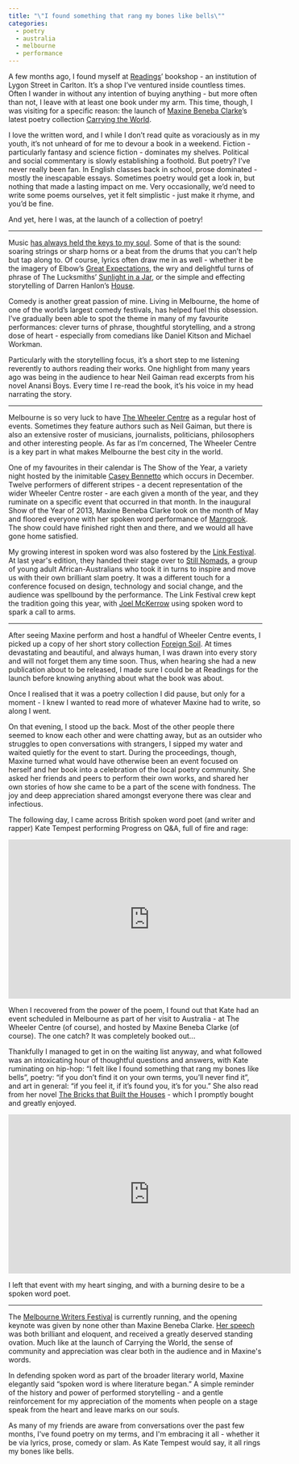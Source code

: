 ```yaml
---
title: "\"I found something that rang my bones like bells\""
categories:
  - poetry
  - australia
  - melbourne
  - performance
---
```


A few months ago, I found myself at [Readings](http://www.readings.com.au)’ bookshop - an institution of Lygon Street in Carlton. It’s a shop I’ve ventured inside countless times. Often I wander in without any intention of buying anything - but more often than not, I leave with at least one book under my arm. This time, though, I was visiting for a specific reason: the launch of [Maxine Beneba Clarke](https://twitter.com/slamup)’s latest poetry collection [Carrying the World](http://www.readings.com.au/products/21717079/carrying-the-world).

I love the written word, and I while I don’t read quite as voraciously as in my youth, it’s not unheard of for me to devour a book in a weekend. Fiction - particularly fantasy and science fiction - dominates my shelves. Political and social commentary is slowly establishing a foothold. But poetry? I’ve never really been fan. In English classes back in school, prose dominated - mostly the inescapable essays. Sometimes poetry would get a look in, but nothing that made a lasting impact on me. Very occasionally, we’d need to write some poems ourselves, yet it felt simplistic - just make it rhyme, and you’d be fine.

And yet, here I was, at the launch of a collection of poetry!

---

Music [has always held the keys to my soul](/2016/01/03/music-is-magic.html). Some of that is the sound: soaring strings or sharp horns or a beat from the drums that you can’t help but tap along to. Of course, lyrics often draw me in as well - whether it be the imagery of Elbow’s [Great Expectations](https://www.youtube.com/watch?v=uM95IKmEh6I), the wry and delightful turns of phrase of The Lucksmiths’ [Sunlight in a Jar](https://www.youtube.com/watch?v=bAkx37MglaU), or the simple and effecting storytelling of Darren Hanlon’s [House](https://www.youtube.com/watch?v=ghXs7LYF06c).

Comedy is another great passion of mine. Living in Melbourne, the home of one of the world’s largest comedy festivals, has helped fuel this obsession. I’ve gradually been able to spot the theme in many of my favourite performances: clever turns of phrase, thoughtful storytelling, and a strong dose of heart - especially from comedians like Daniel Kitson and Michael Workman.

Particularly with the storytelling focus, it’s a short step to me listening reverently to authors reading their works. One highlight from many years ago was being in the audience to hear Neil Gaiman read excerpts from his novel Anansi Boys. Every time I re-read the book, it’s his voice in my head narrating the story.

---

Melbourne is so very luck to have [The Wheeler Centre](http://www.wheelercentre.com) as a regular host of events. Sometimes they feature authors such as Neil Gaiman, but there is also an extensive roster of musicians, journalists, politicians, philosophers and other interesting people. As far as I’m concerned, The Wheeler Centre is a key part in what makes Melbourne the best city in the world.

One of my favourites in their calendar is The Show of the Year, a variety night hosted by the inimitable [Casey Bennetto](https://twitter.com/caseybennetto) which occurs in December. Twelve performers of different stripes - a decent representation of the wider Wheeler Centre roster - are each given a month of the year, and they ruminate on a specific event that occurred in that month. In the inaugural Show of the Year of 2013, Maxine Beneba Clarke took on the month of May and floored everyone with her spoken word performance of [Marngrook](https://soundcloud.com/fbi_all-the-best/maxine-beneba-clark-marngrook-performed-live-for-all-the-best). The show could have finished right then and there, and we would all have gone home satisfied.

My growing interest in spoken word was also fostered by the [Link Festival](http://www.linkfestival.com.au). At last year's edition, they handed their stage over to [Still Nomads](https://twitter.com/stillnomads), a group of young adult African-Australians who took it in turns to inspire and move us with their own brilliant slam poetry. It was a different touch for a conference focused on design, technology and social change, and the audience was spellbound by the performance. The Link Festival crew kept the tradition going this year, with [Joel McKerrow](https://twitter.com/joelmckerrow) using spoken word to spark a call to arms.

---

After seeing Maxine perform and host a handful of Wheeler Centre events, I picked up a copy of her short story collection [Foreign Soil](http://www.readings.com.au/products/17988480/foreign-soil). At times devastating and beautiful, and always human, I was drawn into every story and will not forget them any time soon. Thus, when hearing she had a new publication about to be released, I made sure I could be at Readings for the launch before knowing anything about what the book was about.

Once I realised that it was a poetry collection I did pause, but only for a moment - I knew I wanted to read more of whatever Maxine had to write, so along I went.

On that evening, I stood up the back. Most of the other people there seemed to know each other and were chatting away, but as an outsider who struggles to open conversations with strangers, I sipped my water and waited quietly for the event to start. During the proceedings, though, Maxine turned what would have otherwise been an event focused on herself and her book into a celebration of the local poetry community. She asked her friends and peers to perform their own works, and shared her own stories of how she came to be a part of the scene with fondness. The joy and deep appreciation shared amongst everyone there was clear and infectious.

The following day, I came across British spoken word poet (and writer and rapper) Kate Tempest performing Progress on Q&A, full of fire and rage:

<iframe width="560" height="315" src="https://www.youtube.com/embed/RCSoFd7O75E" frameborder="0" allowfullscreen></iframe>

When I recovered from the power of the poem, I found out that Kate had an event scheduled in Melbourne as part of her visit to Australia - at The Wheeler Centre (of course), and hosted by Maxine Beneba Clarke (of course). The one catch? It was completely booked out...

Thankfully I managed to get in on the waiting list anyway, and what followed was an intoxicating hour of thoughtful questions and answers, with Kate ruminating on hip-hop: “I felt like I found something that rang my bones like bells”, poetry: “if you don’t find it on your own terms, you’ll never find it”, and art in general: “if you feel it, if it’s found you, it’s for you.” She also read from her novel [The Bricks that Built the Houses](http://www.readings.com.au/products/20654780/the-bricks-that-built-the-houses) - which I promptly bought and greatly enjoyed.

<iframe width="560" height="315" src="https://www.youtube.com/embed/FY11fh6sKMw" frameborder="0" allowfullscreen></iframe>

I left that event with my heart singing, and with a burning desire to be a spoken word poet.

---

The [Melbourne Writers Festival](http://mwf.com.au) is currently running, and the opening keynote was given by none other than Maxine Beneba Clarke. [Her speech](http://mwf.com.au/watchandlisten/maxine-beneba-clarke-opening-night-2016/) was both brilliant and eloquent, and received a greatly deserved standing ovation. Much like at the launch of Carrying the World, the sense of community and appreciation was clear both in the audience and in Maxine's words.

In defending spoken word as part of the broader literary world, Maxine elegantly said “spoken word is where literature began.” A simple reminder of the history and power of performed storytelling - and a gentle reinforcement for my appreciation of the moments when people on a stage speak from the heart and leave marks on our souls.

As many of my friends are aware from conversations over the past few months, I've found poetry on my terms, and I'm embracing it all - whether it be via lyrics, prose, comedy or slam. As Kate Tempest would say, it all rings my bones like bells.
